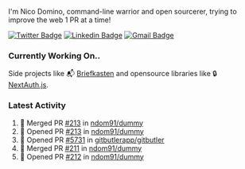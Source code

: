 
I'm Nico Domino, command-line warrior and open sourcerer, trying to improve the web 1 PR at a time!

[![Twitter Badge](https://img.shields.io/badge/-@ndom91-1ca0f1?style=flat-square&labelColor=1ca0f1&logo=twitter&logoColor=white&link=https://twitter.com/ndom91)](https://twitter.com/ndom91) [![Linkedin Badge](https://img.shields.io/badge/-ndom91-blue?style=flat-square&logo=Linkedin&logoColor=white&link=https://www.linkedin.com/in/ndom91/)](https://www.linkedin.com/in/ndom91/) [![Gmail Badge](https://img.shields.io/badge/-yo@ndo.dev-c14438?style=flat-square&logo=mail.ru&logoColor=white&link=mailto:yo@ndo.dev)](mailto:yo@ndo.dev)

### Currently Working On..

Side projects like 📬 [Briefkasten](https://briefkastenhq.com) and opensource libraries like 🔒 [NextAuth.js](https://github.com/nextauthjs/next-auth).

<!--START_SECTION_PROFILE_VIEWS:readme-info-->
<!--END_SECTION_PROFILE_VIEWS:readme-info-->

<!--START_SECTION_DAILY_COMMIT:readme-info-->
<!--END_SECTION_DAILY_COMMIT:readme-info-->

<!--START_SECTION_WEEKLY_COMMIT:readme-info-->
<!--END_SECTION_WEEKLY_COMMIT:readme-info-->

### Latest Activity

<!--START_SECTION:activity-->
1. 🎉 Merged PR [#213](https://github.com/ndom91/dummy/pull/213) in [ndom91/dummy](https://github.com/ndom91/dummy)
2. 💪 Opened PR [#213](https://github.com/ndom91/dummy/pull/213) in [ndom91/dummy](https://github.com/ndom91/dummy)
3. 💪 Opened PR [#5731](https://github.com/gitbutlerapp/gitbutler/pull/5731) in [gitbutlerapp/gitbutler](https://github.com/gitbutlerapp/gitbutler)
4. 🎉 Merged PR [#211](https://github.com/ndom91/dummy/pull/211) in [ndom91/dummy](https://github.com/ndom91/dummy)
5. 💪 Opened PR [#212](https://github.com/ndom91/dummy/pull/212) in [ndom91/dummy](https://github.com/ndom91/dummy)
<!--END_SECTION:activity-->
